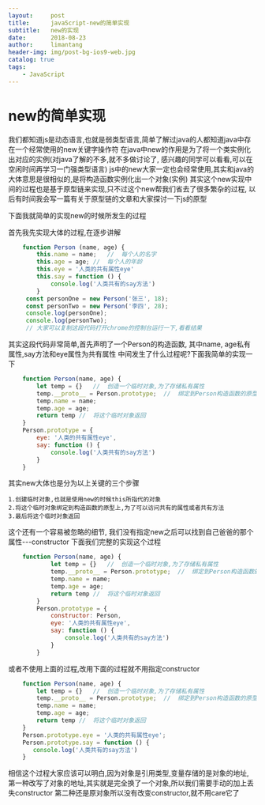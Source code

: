 ```yaml
---
layout:     post
title:      javaScript-new的简单实现
subtitle:   new的实现
date:       2018-08-23
author:     limantang
header-img: img/post-bg-ios9-web.jpg
catalog: true
tags:
    - JavaScript
---
```


# new的简单实现

我们都知道js是动态语言,也就是弱类型语言,简单了解过java的人都知道java中存在一个经常使用的new关键字操作符
在java中new的作用是为了将一个类实例化出对应的实例(对java了解的不多,就不多做讨论了,
感兴趣的同学可以看看,可以在空闲时间再学习一门强类型语言)
js中的new大家一定也会经常使用,其实和java的大体意思是很相似的,是将构造函数实例化出一个对象(实例)
其实这个new实现中间的过程也是基于原型链来实现,只不过这个new帮我们省去了很多繁杂的过程,
以后有时间我会写一篇有关于原型链的文章和大家探讨一下js的原型

下面我就简单的实现new的时候所发生的过程


首先我先实现大体的过程,在逐步讲解
```javascript
    function Person (name, age) {
        this.name = name;   //  每个人的名字
        this.age = age; //  每个人的年龄
        this.eye = '人类的共有属性eye'
        this.say = function () {
            console.log('人类共有的say方法')
        }
     const personOne = new Person('张三', 18);
     const personTwo = new Person('李四', 28);
     console.log(personOne);
     console.log(personTwo);
     // 大家可以复制这段代码打开chrome的控制台运行一下,看看结果
```
其实这段代码非常简单,首先声明了一个Person的构造函数,
其中name, age私有属性,say方法和eye属性为共有属性
中间发生了什么过程呢?下面我简单的实现一下
```javascript
    function Person(name, age) {
        let temp = {}   //  创造一个临时对象,为了存储私有属性
        temp.__proto__ = Person.prototype;  //  绑定到Person构造函数的原型上
        temp.name = name;
        temp.age = age;
        return temp //  将这个临时对象返回
    }
    Person.prototype = {
        eye: '人类的共有属性eye',
        say: function () {
            console.log('人类共有的say方法')
        }
    }
```
其实new大体也是分为以上关键的三个步骤

    1.创建临时对象,也就是使用new的时候this所指代的对象
    2.将这个临时对象绑定到构造函数的原型上,为了可以访问共有的属性或者共有方法
    3.最后将这个临时对象返回


这个还有一个容易被忽略的细节,
我们没有指定new之后可以找到自己爸爸的那个属性---constructor
下面我们完整的实现这个过程

```javascript
    function Person(name, age) {
            let temp = {}   //  创造一个临时对象,为了存储私有属性
            temp.__proto__ = Person.prototype;  //  绑定到Person构造函数的原型上
            temp.name = name;
            temp.age = age;
            return temp //  将这个临时对象返回
        }
        Person.prototype = {
            constructor: Person,
            eye: '人类的共有属性eye',
            say: function () {
                console.log('人类共有的say方法')
            }
        }
```
或者不使用上面的过程,改用下面的过程就不用指定constructor

```javascript
    function Person(name, age) {
        let temp = {}   //  创造一个临时对象,为了存储私有属性
        temp.__proto__ = Person.prototype;  //  绑定到Person构造函数的原型上
        temp.name = name;
        temp.age = age;
        return temp //  将这个临时对象返回
    }
    Person.prototype.eye = '人类的共有属性eye';
    Person.prototype.say = function () {
       console.log('人类共有的say方法')
    }
```
相信这个过程大家应该可以明白,因为对象是引用类型,变量存储的是对象的地址,
第一种改写了对象的地址,其实就是完全换了一个对象,所以我们需要手动的加上丢失constructor
第二种还是原对象所以没有改变constructor,就不用care它了


